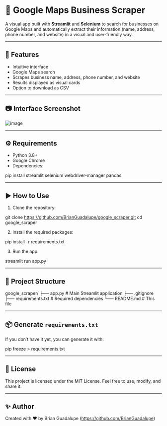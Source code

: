 # 📍 Google Maps Business Scraper

A visual app built with **Streamlit** and **Selenium** to search for businesses on Google Maps and automatically extract their information (name, address, phone number, and website) in a visual and user-friendly way.

---

## 🚀 Features

- Intuitive interface
- Google Maps search
- Scrapes business name, address, phone number, and website
- Results displayed as visual cards
- Option to download as CSV

---

## 📷 Interface Screenshot

![image](https://github.com/user-attachments/assets/6da676ab-fb4a-4df6-9838-107738f14aed)

---

## ⚙️ Requirements

- Python 3.8+
- Google Chrome
- Dependencies:

pip install streamlit selenium webdriver-manager pandas

---

## ▶️ How to Use

1. Clone the repository:

git clone https://github.com/BrianGuadalupe/google_scraper.git
cd google_scraper

2. Install the required packages:

pip install -r requirements.txt

3. Run the app:

streamlit run app.py

---

## 📁 Project Structure

google_scraper/
├── app.py               # Main Streamlit application
├── .gitignore
├── requirements.txt     # Required dependencies
└── README.md            # This file

---

## 📦 Generate `requirements.txt`

If you don’t have it yet, you can generate it with:

pip freeze > requirements.txt

---

## 📄 License

This project is licensed under the MIT License. Feel free to use, modify, and share it.

---

## ✨ Author

Created with ❤️ by Brian Guadalupe (https://github.com/BrianGuadalupe)

